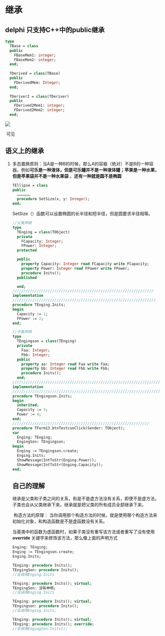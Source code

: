 # 继承

## delphi 只支持C++中的public继承

```pascal
type
  TBase = class
  public
  	FBaseMem1: integer;
  	FBaseMem2: integer;
  end;
  
  TDerived = class(TBase)
  public
    FDerivedMem: Integer;
  end;
  
  TDeriver2 = class(TDeriver)
  public
  	FDerived2Mem1: integer;
    FDerived2Mem2: integer;
  end;
```

![](C:\Users\Administrator\Desktop\学习笔记\派生类内存布局.png)

​		可见

## 语义上的继承

1. 多态置换原则：当A是一种B的时候，那么A的容器（绝对）不是B的一种容器。例如**可乐是一种液体，但是可乐罐并不是一种液体罐；苹果是一种水果，但是苹果袋并不是一种水果袋** 。**还有一种就是圆不是椭圆** 

   ```pascal
   TEllipse = class
   public
     ………………
     procedure SetSize(x, y: Integer);
   end;
   ```

   SetSize（）函数可以设置椭圆的长半径和短半径，但是圆要求半径相等。

   ```pascal
   //父类声明
   type
     TEnging = class(TObject)
     private
       FCapacity: Integer;
       FPower: Integer;
     protected
   
     public
       property Capacity: Integer read FCapacity write FCapacity;
       property Power: Integer read FPower write FPower;
       procedure Inits();
     published
   
     end;
   ////////////////////////////////////////////////////////////////  
   implementation  
   /////////////////////////////////////////////////////////////////
   procedure TEnging.Inits;
   begin
     Capacity := 1;
     FPower := 2;
   end;
   
   //子类声明
   type
     TEngingson = class(TEnging)
     private
       Faa: Integer;
       Fbb: Integer;
     public
       property aa: Integer read Faa write Faa;
       property bb: Integer read Fbb write Fbb;
       procedure Inits();
     end;
   ///////////////////////////////////////////////////////////////////
   implementation
   ///////////////////////////////////////////////////////////////////
   procedure TEngingson.Inits;
   begin
     inherited;
     Capacity := 3;
     Power := 4;
   end;
   //////////////////////////////////////////////////////////////
   procedure TForm13.btnTestconClick(Sender: TObject);
   var
     Enging: TEnging;
     EngingSon: TEngingson;
   begin
     Enging := TEngingson.create;
     Enging.Inits;
     ShowMessage(IntToStr(Enging.Power));
     ShowMessage(IntToStr(Enging.Capacity));
   end;
   ```
   
   ## 自己的理解
   
   ​		继承是父类和子类之间的关系，和是不是虚方法没有关系，即使不是虚方法，子类也会从父类继承下来。继承就是把父类的所有成员全部继承下来。
   
   ​		构造方法的原理： 当你调用那个构造方法的时候，就是使用哪个构造方法来初始化对象，和构造函数是不是虚函数没有关系。
   
   ​		当基类中的函数为虚函数时，如果子类没有重写该方法或者重写了没有使用**override** 关键字来修饰该方法，那么像上面的声明方式
   
   ```pascal
   Enging: TEnging;
   Enging := TEngingson.create;
   Enging.Inits;
   ```
   
   ```pascal
   TEnging: procedure Inits();
   TEngingSon: procedure Inits();
   //会调用Enging.Inits
   
   TEnging: procedure Inits(); virtual;
   TEngingSon: 没有申明;
   //会调用Enging.Inits
   
   TEnging: procedure Inits(); virtual;
   TEngingson: procedure Inits(); 
   //会调用Enging.Inits;
   
   TEnging: procedure Inits(); virtual;
   TEnging: procedure Inits(); override; 
   //会调用EngingSon.Inits();
   
   ```
   
   







